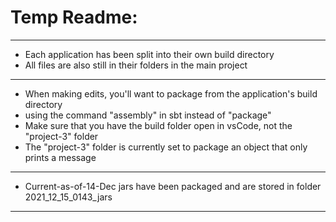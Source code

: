 # Temp Readme:
--------------------------------------------------------------------------------------------
- Each application has been split into their own build directory
- All files are also still in their folders in the main project
--------------------------------------------------------------------------------------------
- When making edits, you'll want to package from the application's build directory
- using the command "assembly" in sbt instead of "package"
- Make sure that you have the build folder open in vsCode, not the "project-3" folder
- The "project-3" folder is currently set to package an object that only prints a message
--------------------------------------------------------------------------------------------
- Current-as-of-14-Dec jars have been packaged and are stored in folder 2021_12_15_0143_jars
--------------------------------------------------------------------------------------------